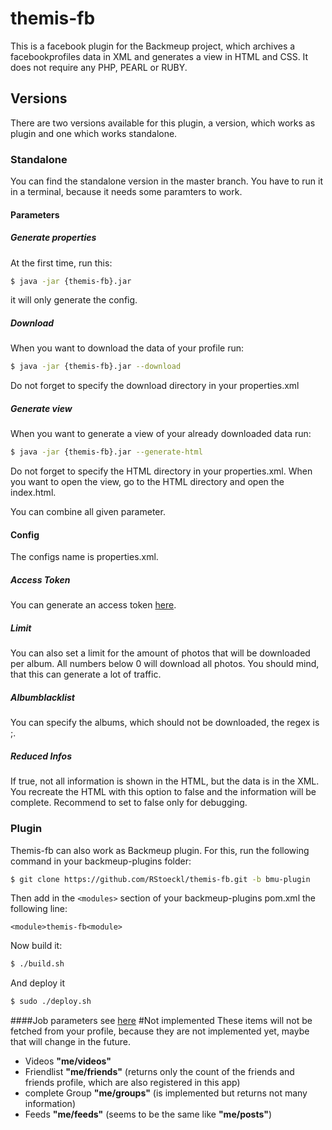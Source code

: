 # themis-fb
This is a facebook plugin for the Backmeup project, which archives a facebookprofiles data in XML and generates a view in HTML and CSS. It does not require any PHP, PEARL or RUBY.
## Versions
There are two versions available for this plugin, a version, which works as plugin and one which works standalone.
### Standalone
You can find the standalone version in the master branch. You have to run it in a terminal, because it needs some paramters to work.
#### Parameters
##### Generate properties
At the first time, run this:
```sh
$ java -jar {themis-fb}.jar
```
it will only generate the config. 
##### Download
When you want to download the data of your profile run:
```sh
$ java -jar {themis-fb}.jar --download
```
Do not forget to specify the download directory in your properties.xml
##### Generate view
When you want to generate a view of your already downloaded data run:
```sh
$ java -jar {themis-fb}.jar --generate-html
```
Do not forget to specify the HTML directory in your properties.xml. When you want to open the view, go to the HTML directory and open the index.html.

You can combine all given parameter.
#### Config
The configs name is properties.xml.
##### Access Token
You can generate an access token [here](https://developers.facebook.com/tools/explorer).
##### Limit
You can also set a limit for the amount of photos that will be downloaded per album. All numbers below 0 will download all photos. You should mind, that this can generate a lot of traffic.
##### Albumblacklist
You can specify the albums, which should not be downloaded, the regex is ;.
##### Reduced Infos
If true, not all information is shown in the HTML, but the data is in the XML. You recreate the HTML with this option to false and the information will be complete. Recommend to set to false only for debugging.
### Plugin
Themis-fb can also work as Backmeup plugin. For this, run the following command in your backmeup-plugins folder:
```sh
$ git clone https://github.com/RStoeckl/themis-fb.git -b bmu-plugin
```
Then add in the ```<modules>``` section of your backmeup-plugins pom.xml the following line:
```
<module>themis-fb<module>
```
Now build it:
```sh
$ ./build.sh
```
And deploy it
```sh
$ sudo ./deploy.sh
```
####Job parameters
see [here](#config)
#Not implemented
These items will not be fetched from your profile, because they are not implemented yet, maybe that will change in the future.
+ Videos	**"me/videos"**
+ Friendlist	**"me/friends"**	(returns only the count of the friends and friends profile, which are also registered in this app)
+ complete Group	**"me/groups"**	(is implemented but returns not many information)
+ Feeds		**"me/feeds"**	(seems to be the same like **"me/posts"**)
